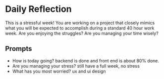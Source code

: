 # Daily Reflection
This is a stressful week! You are working on a project that closely mimics what you will be expected to accomplish during a standard 40 hour work week. Are you enjoying the struggles? Are you managing your time wisely? 

## Prompts
- How is today going? 
backend is done and front end is about 80% done.
- Are you managing your stress?
still have a full week, no stress
- What has you most worried?
ux and ui design